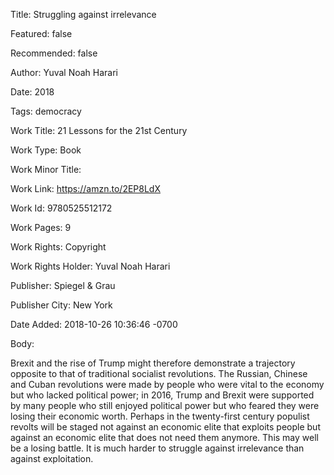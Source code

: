 Title: Struggling against irrelevance

Featured: false

Recommended: false

Author: Yuval Noah Harari

Date: 2018

Tags: democracy

Work Title: 21 Lessons for the 21st Century

Work Type: Book

Work Minor Title:  

Work Link: https://amzn.to/2EP8LdX

Work Id:  9780525512172

Work Pages:  9

Work Rights:  Copyright

Work Rights Holder:  Yuval Noah Harari

Publisher:  Spiegel & Grau

Publisher City:  New York

Date Added: 2018-10-26 10:36:46 -0700

Body:

Brexit and the rise of Trump might therefore demonstrate a trajectory opposite to that of traditional socialist revolutions. The Russian, Chinese and Cuban revolutions were made by people who were vital to the economy but who lacked political power; in 2016, Trump and Brexit were supported by many people who still enjoyed political power but who feared they were losing their economic worth. Perhaps in the twenty-first century populist revolts will be staged not against an economic elite that exploits people but against an economic elite that does not need them anymore. This may well be a losing battle. It is much harder to struggle against irrelevance than against exploitation. 


